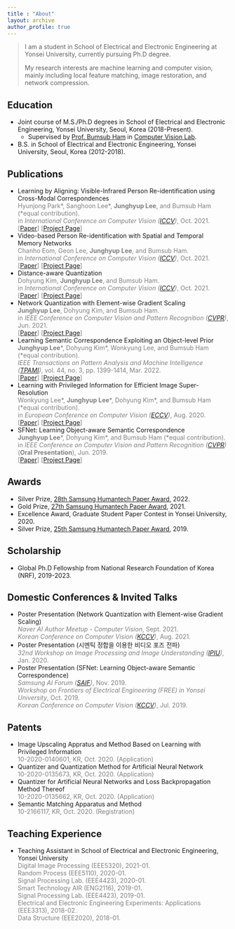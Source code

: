 ```yaml
---
title : "About"
layout: archive
author_profile: true
---
```


> I am a student in School of Electrical and Electronic Engineering at Yonsei University, currently pursuing Ph.D degree. 
> 
> My research interests are machine learning and computer vision, mainly including local feature matching, image restoration, and network compression.

## Education
- Joint course of M.S./Ph.D degrees in School of Electrical and Electronic Engineering, Yonsei University, Seoul, Korea (2018-Present).
	* Supervised by [Prof. Bumsub Ham](https://bsham.github.io/) in [Computer Vision Lab](https://cvlab.yonsei.ac.kr/).
- B.S. in School of Electrical and Electronic Engineering, Yonsei University, Seoul, Korea (2012-2018).

## Publications
- Learning by Aligning: Visible-Infrared Person Re-identification using Cross-Modal Correspondences<br/>
  <span style="color:gray"> Hyunjong Park\*, Sanghoon Lee\*, <b>Junghyup Lee</b>, and Bumsub Ham (\*equal contribution). </span> <br/>
  <span style="color:gray"> in <i>International Conference on Computer Vision (<a href="http://iccv2021.thecvf.com/home">ICCV</a>)</i>, Oct. 2021. </span> <br/>
  <span style="color:gray"> 
    [<a href="https://arxiv.org/abs/2108.07422">Paper</a>] 
    [<a href="https://cvlab.yonsei.ac.kr/projects/LbA/">Project Page</a>]
- Video-based Person Re-identification with Spatial and Temporal Memory Networks<br/>
  <span style="color:gray"> Chanho Eom, Geon Lee, <b>Junghyup Lee</b>, and Bumsub Ham. </span> <br/>
  <span style="color:gray"> in <i>International Conference on Computer Vision (<a href="http://iccv2021.thecvf.com/home">ICCV</a>)</i>, Oct. 2021. </span> <br/>
  <span style="color:gray"> 
    [<a href="https://arxiv.org/abs/2108.09039">Paper</a>] 
    [<a href="https://cvlab.yonsei.ac.kr/projects/STMN/">Project Page</a>]
- Distance-aware Quantization<br/>
  <span style="color:gray"> Dohyung Kim, <b>Junghyup Lee</b>, and Bumsub Ham. </span> <br/>
  <span style="color:gray"> in <i>International Conference on Computer Vision (<a href="http://iccv2021.thecvf.com/home">ICCV</a>)</i>, Oct. 2021. </span> <br/>
  <span style="color:gray"> 
    [<a href="https://arxiv.org/abs/2108.06983">Paper</a>] 
    [<a href="https://cvlab.yonsei.ac.kr/projects/DAQ/">Project Page</a>]
- Network Quantization with Element-wise Gradient Scaling<br/>
  <span style="color:gray"> <b>Junghyup Lee</b>, Dohyung Kim, and Bumsub Ham. </span> <br/>
  <span style="color:gray"> in <i>IEEE Conference on Computer Vision and Pattern Recognition (<a href="http://cvpr2021.thecvf.com/">CVPR</a>)</i>, Jun. 2021. </span> <br/>
  <span style="color:gray"> 
  	[<a href="https://arxiv.org/abs/2104.00903">Paper</a>] 
  	[<a href="https://cvlab.yonsei.ac.kr/projects/EWGS/">Project Page</a>]
- Learning Semantic Correspondence Exploiting an Object-level Prior<br/>
  <span style="color:gray"> <b>Junghyup Lee</b>\*, Dohyung Kim\*, Wonkyung Lee, and Bumsub Ham (\*equal contribution). </span> <br/>
  <span style="color:gray"> <i>IEEE Transactions on Pattern Analysis and Machine Intelligence (<a href="https://ieeexplore.ieee.org/xpl/RecentIssue.jsp?punumber=34">TPAMI</a>)</i>, vol. 44, no. 3, pp. 1399-1414, Mar. 2022. </span> <br/>
  <span style="color:gray"> 
  	[<a href="https://ieeexplore.ieee.org/abstract/document/9154588">Paper</a>] 
  	[<a href="https://cvlab.yonsei.ac.kr/projects/SFNet/">Project Page</a>]
  </span>
- Learning with Privileged Information for Efficient Image Super-Resolution<br/>
  <span style="color:gray"> Wonkyung Lee\*, <b>Junghyup Lee</b>\*, Dohyung Kim\*, and Bumsub Ham (\*equal contribution). </span> <br/>
  <span style="color:gray"> in <i>European Conference on Computer Vision (<a href="https://eccv2020.eu/">ECCV</a>)</i>, Aug. 2020. </span> <br/>
  <span style="color:gray"> 
  	[<a href="https://www.ecva.net/papers/eccv_2020/papers_ECCV/papers/123690460.pdf">Paper</a>] 
  	[<a href="https://cvlab.yonsei.ac.kr/projects/PISR/">Project Page</a>]
  </span>
- SFNet: Learning Object-aware Semantic Correspondence<br/>
  <span style="color:gray"> <b>Junghyup Lee</b>\*, Dohyung Kim\*, and Bumsub Ham (\*equal contribution). </span> <br/>
  <span style="color:gray"> in <i>IEEE Conference on Computer Vision and Pattern Recognition (<a href="https://cvpr2019.thecvf.com/">CVPR</a>)</i> (<b>Oral Presentation</b>), Jun. 2019. </span> <br/>
  <span style="color:gray"> 
  	[<a href="https://openaccess.thecvf.com/content_CVPR_2019/papers/Lee_SFNet_Learning_Object-Aware_Semantic_Correspondence_CVPR_2019_paper.pdf">Paper</a>] 
  	[<a href="https://cvlab.yonsei.ac.kr/projects/SFNet/">Project Page</a>]
  </span>

## Awards
- Silver Prize, [28th Samsung Humantech Paper Award](https://humantech.samsung.com/), 2022.
- Gold Prize, [27th Samsung Humantech Paper Award](https://humantech.samsung.com/), 2021.
- Excellence Award, Graduate Student Paper Contest in Yonsei University, 2020.
- Silver Prize, [25th Samsung Humantech Paper Award](https://humantech.samsung.com/), 2019.

## Scholarship
- Global Ph.D Fellowship from National Research Foundation of Korea (NRF), 2019-2023.

## Domestic Conferences & Invited Talks
- Poster Presentation (Network Quantization with Element-wise Gradient Scaling) <br/>
<span style="color:gray"> *Naver AI Author Meetup - Computer Vision*, Sept. 2021. </span> <br/>
<span style="color:gray"> *Korean Conference on Computer Vision (<a href="http://kccv2021.kcvs.kr/">KCCV</a>)*, Aug. 2021. </span>
- Poster Presentation (시멘틱 정합을 이용한 비디오 포즈 전파)<br/>
<span style="color:gray"> *32nd Workshop on Image Processing and Image Understanding (<a href="http://ipiu.or.kr/2020/">IPIU</a>)*, Jan. 2020. </span>
- Poster Presentation (SFNet: Learning Object-aware Semantic Correspondence) <br/>
<span style="color:gray"> *Samsung AI Forum (<a href="https://research.samsung.com/2019saif">SAIF</a>)*, Nov. 2019. </span> <br/>
<span style="color:gray"> *Workshop on Frontiers of Electrical Engineering (FREE) in Yonsei University*, Oct. 2019. </span> <br/>
<span style="color:gray"> *Korean Conference on Computer Vision (<a href="https://kcvs.kr/front/conference/2019/">KCCV</a>)*, Jul. 2019. </span>

## Patents
- Image Upscaling Appratus and Method Based on Learning with Privileged Information<br/>
<span style="color:gray"> 10-2020-0140601, KR, Oct. 2020. (Application) </span> 
- Quantizer and Quantization Method for Artificial Neural Network<br/>
<span style="color:gray"> 10-2020-0135673, KR, Oct. 2020. (Application) </span>
- Quantizer for Artificial Neural Networks and Loss Backpropagation Method Thereof<br/>
<span style="color:gray"> 10-2020-0135662, KR, Oct. 2020. (Application) </span>
- Semantic Matching Apparatus and Method<br/>
<span style="color:gray"> 10-2166117, KR, Oct. 2020. (Registration) </span>

## Teaching Experience
- Teaching Assistant in School of Electrical and Electronic Engineering, Yonsei University <br/>
<span style="color:gray"> Digital Image Processing (EEE5320), 2021-01. </span><br/>
<span style="color:gray"> Random Process (EEE5110), 2020-01. </span><br/>
<span style="color:gray"> Signal Processing Lab. (EEE4423), 2020-01. </span><br/>
<span style="color:gray"> Smart Technology AIR (ENG2116), 2019-01. </span><br/>
<span style="color:gray"> Signal Processing Lab. (EEE4423), 2019-01. </span><br/>
<span style="color:gray"> Electrical and Electronic Engineering Experiments: Applications (EEE3313), 2018-02. </span><br/>
<span style="color:gray"> Data Structure (EEE2020), 2018-01. </span><br/>
